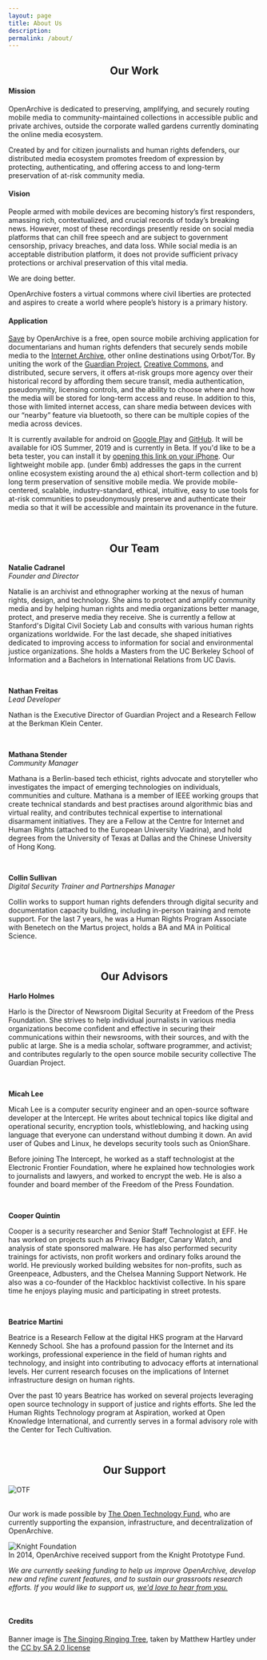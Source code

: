 ```yaml
---
layout: page
title: About Us
description:
permalink: /about/
---
```


<h2 style="text-align: center;">Our Work</h2>
<h4 class="textTeal">Mission</h4>
<p>OpenArchive is dedicated to preserving, amplifying, and securely routing mobile media to community-maintained collections in accessible public and private archives, outside the corporate walled gardens currently dominating the online media ecosystem.</p>
<p>Created by and for citizen journalists and human rights defenders, our distributed media ecosystem promotes freedom of expression by protecting, authenticating, and offering access to and long-term preservation of at-risk community media.</p>
<p>
  </p>

<h4 class="textTeal">Vision</h4>
<p>People armed with mobile devices are becoming history’s first responders, amassing rich, contextualized, and crucial records of today’s breaking news. However, most of these recordings presently reside on social media platforms that can chill free speech and are subject to government censorship, privacy breaches, and data loss. While social media is an acceptable distribution platform, it does not provide sufficient privacy protections or archival preservation of this vital media.</p>

<p>We are doing better.</p>

<p>OpenArchive fosters a virtual commons where civil liberties are protected and aspires to create a world where people’s history is a primary history.</p>

<p>
  </p>
<h4 class="textTeal">Application</h4>
<p><a target="_blank" href="https://open-archive.org/save/"> <span class="appName">Save</span></a> by OpenArchive is a free, open source mobile archiving application for documentarians and human rights defenders that securely sends mobile media to the <a href="https://archive.org/">Internet Archive</a>, other online destinations using Orbot/Tor. By uniting the work of the <a href="http://guardianproject.info/">Guardian Project</a>, <a href="https://creativecommons.org/">Creative Commons</a>, and distributed, secure servers, it offers at-risk groups more agency over their historical record by affording them secure transit, media authentication, pseudonymity, licensing controls, and the ability to choose where and how the media will be stored for long-term access and reuse. In addition to this, those with limited internet access, can share media between devices with our “nearby” feature via bluetooth, so there can be multiple copies of the media across devices.</p>
<p>It is currently available for android on <a href="http://bit.ly/29ewnaD">Google Play</a> and <a href="http://bit.ly/29jDPDo">GitHub</a>. It will be available for iOS Summer, 2019 and is currently in Beta. If you'd like to be a beta tester, you can install it by <a target="_blank" href="https://testflight.apple.com/join/ggJjJ6bF">opening this link on your iPhone</a>. Our lightweight mobile app. (under 6mb) addresses the gaps in the current online ecosystem existing around the a) ethical short-term collection and b) long term preservation of sensitive mobile media. We provide mobile-centered, scalable, industry-standard, ethical, intuitive, easy to use tools for at-risk communities to pseudonymously preserve and authenticate their media so that it will be accessible and maintain its provenance in the future.</p>
<br>
<h2 style="text-align: center;">Our Team</h2>
<p><b>Natalie Cadranel</b>
<br>
  <i>Founder and Director</i>
 <br>
<p>Natalie is an archivist and ethnographer working at the nexus of human rights, design, and technology. She aims to protect and amplify community media and by helping human rights and media organizations better manage, protect, and preserve media they receive. She is currently a fellow at Stanford's Digital Civil Society Lab and consults with various human rights organizations worldwide. For the last decade, she shaped initiatives dedicated to improving access to information for social and environmental justice organizations. She holds a Masters from the UC Berkeley School of Information and a Bachelors in International Relations from UC Davis.</p>
<br>
  <p>
    <b>Nathan Freitas</b>
  <br>
  <i>Lead Developer</i>
  <p>Nathan is the Executive Director of Guardian Project and a Research Fellow at the Berkman Klein Center.</p>
  </p>
  <br>
<p><b>Mathana Stender</b>
<br>
  <i>Community Manager</i>
  <br>
<p>Mathana is a Berlin-based tech ethicist, rights advocate and storyteller who investigates the impact of emerging technologies on individuals, communities and culture. Mathana is a member of IEEE working groups that create technical standards and best practises around algorithmic bias and virtual reality, and contributes technical expertise to international disarmament initiatives. They are a Fellow at the Centre for Internet and Human Rights (attached to the European University Viadrina), and hold degrees from the University of Texas at Dallas and the Chinese University of Hong Kong.</p>
<br>
<p><b>Collin Sullivan</b>
  <br>
   <i>Digital Security Trainer and Partnerships Manager</i>
<br>
  <p>Collin works to support human rights defenders through digital security and documentation capacity building, including in-person training and remote support. For the last 7 years, he was a Human Rights Program Associate with Benetech on the Martus project, holds a BA and MA in Political Science.</p>
  <br>

  <h2 style="text-align: center;">Our Advisors</h2>
  <p><b>Harlo Holmes</b>
<br>
<p>Harlo is the Director of Newsroom Digital Security at Freedom of the Press Foundation. She strives to help individual journalists in various media organizations become confident and effective in securing their communications within their newsrooms, with their sources, and with the public at large. She is a media scholar, software programmer, and activist; and contributes regularly to the open source mobile security collective The Guardian Project.</p>
<br>
 <p><b>Micah Lee</b>
<br>
<p>Micah Lee is a computer security engineer and an open-source software developer at the Intercept. He writes about technical topics like digital and operational security, encryption tools, whistleblowing, and hacking using language that everyone can understand without dumbing it down. An avid user of Qubes and Linux, he develops security tools such as OnionShare.

Before joining The Intercept, he worked as a staff technologist at the Electronic Frontier Foundation, where he explained how technologies work to journalists and lawyers, and worked to encrypt the web. He is also a founder and board member of the Freedom of the Press Foundation.</p>
<br>
 <p><b>Cooper Quintin</b>
<br>

<p>Cooper is a security researcher and Senior Staff Technologist at EFF. He has worked on projects such as Privacy Badger, Canary Watch, and analysis of state sponsored malware. He has also performed security trainings for activists, non profit workers and ordinary folks around the world. He previously worked building websites for non-profits, such as Greenpeace, Adbusters, and the Chelsea Manning Support Network. He also was a co-founder of the Hackbloc hacktivist collective. In his spare time he enjoys playing music and participating in street protests. 
</p>
<br>
 <p><b>Beatrice Martini</b>
<br>

<p>Beatrice is a Research Fellow at the digital HKS program at the Harvard Kennedy School. She has a profound passion for the Internet and its workings, professional experience in the field of human rights and technology, and insight into contributing to advocacy efforts at international levels. Her current research focuses on the implications of Internet infrastructure design on human rights.

Over the past 10 years Beatrice has worked on several projects leveraging open source technology in support of justice and rights efforts. She led the Human Rights Technology program at Aspiration, worked at Open Knowledge International, and currently serves in a formal advisory role with the Center for Tech Cultivation. 
</p>
<br>
  
<h2 style="text-align: center;">Our Support</h2>
<p><img src="{{ '/images/otrlogo300.png' | prepend: site.baseurl }}" alt="OTF" />
 <br>

<br>Our work is made possible by <a href="http://otf.rfa.org/">The Open Technology Fund</a>, who are currently supporting the expansion, infrastructure, and decentralization of OpenArchive.</p>
<p><img src="{{ '/images/knight-logo-300USE.jpeg' | prepend: site.baseurl }}" alt="Knight Foundation" />
<br>In 2014, OpenArchive received support from the Knight Prototype Fund.</p>
<p class="textTeal"><i>We are currently seeking funding to help us improve OpenArchive, develop new and refine curent features, and to sustain our grassroots research efforts. If you would like to support us, <a href="/contact">we'd love to hear from you.</a></i></p>

<br>
<h4 class="textTeal">Credits</h4>
<p>Banner image is <a href="https://www.flickr.com/photos/matthewhartley369/13391628763/">The Singing Ringing Tree</a>, taken by Matthew Hartley under the <a href="https://creativecommons.org/licenses/by-sa/2.0/#">CC by SA 2.0 license</a></p>
